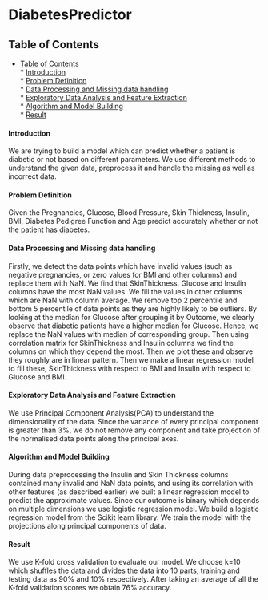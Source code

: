 # DiabetesPredictor
## Table of Contents ##

   * [Table of Contents](#table-of-contents)<br />
            * [Introduction](#introduction)<br />
            * [Problem Definition](#problem-definition)<br />
            * [Data Processing and Missing data handling](#data-processing-and-missing-data-handling)<br />
            * [Exploratory Data Analysis and Feature Extraction](#exploratory-data-analysis-and-feature-extraction)<br />
            * [Algorithm and Model Building](#algorithm-and-model-building)<br />
            * [Result](#result)
            
#### Introduction #### 

We are trying to build a model which can predict whether a patient is diabetic or not based on different parameters. We use different methods to understand the given data, preprocess it and handle the missing as well as incorrect data.

#### Problem Definition #### 

Given the Pregnancies, Glucose, Blood Pressure, Skin Thickness, Insulin, BMI, Diabetes Pedigree Function and Age predict accurately whether or not the patient has diabetes. 

#### Data Processing and Missing data handling #### 

Firstly, we detect the data points which have invalid values (such as negative pregnancies, or zero values for BMI and other columns) and replace them with NaN.
We find that SkinThickness, Glucose and Insulin columns have the most NaN values. We fill the values in other columns which are NaN with column average.
We remove top 2 percentile and bottom 5 percentile of data points as they are highly likely to be outliers.
By looking at the median for Glucose after grouping it by Outcome, we clearly observe that diabetic patients have a higher median for Glucose. Hence, we replace the NaN values with median of corresponding group.
Then using correlation matrix for SkinThickness and Insulin columns we find the columns on which they depend the most. Then we plot these and observe they roughly are in linear pattern. Then we make a linear regression model to fill these, SkinThickness with respect to BMI and Insulin with respect to Glucose and BMI.

#### Exploratory Data Analysis and Feature Extraction #### 

We use Principal Component Analysis(PCA) to understand the dimensionality of the data. Since the variance of every principal component is greater than 3%, we do not remove any component and take projection of the normalised data points along the principal axes.

####  Algorithm and Model Building #### 

During data preprocessing the Insulin and Skin Thickness columns contained many invalid and NaN data points, and using its correlation with other features (as described earlier) we built a linear regression model to predict the approximate values.
Since our outcome is binary which depends on multiple dimensions we use logistic regression model. We build a logistic regression model from the Scikit learn library. We train the model with the projections along principal components of data. 

####  Result #### 

We use K-fold cross validation to evaluate our model. We choose k=10 which shuffles the data and divides the data into 10 parts, training and testing data as 90% and 10% respectively.
After taking an average of all the K-fold validation scores we obtain 76% accuracy.
